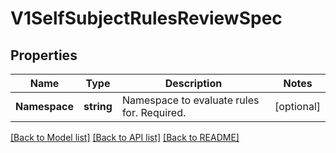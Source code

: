 # V1SelfSubjectRulesReviewSpec

## Properties
Name | Type | Description | Notes
------------ | ------------- | ------------- | -------------
**Namespace** | **string** | Namespace to evaluate rules for. Required. | [optional] 

[[Back to Model list]](../README.md#documentation-for-models) [[Back to API list]](../README.md#documentation-for-api-endpoints) [[Back to README]](../README.md)


